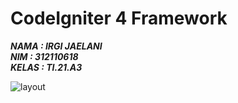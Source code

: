# CodeIgniter 4 Framework

***NAMA : IRGI JAELANI*** <br/>
***NIM : 312110618*** <br/>
***KELAS : TI.21.A3*** <br/>

![layout](https://github.com/irgizl/Lab7-Web/assets/116077048/dc264e4c-5edb-4a03-ab7b-bff7b708f3aa)
